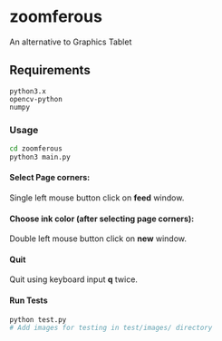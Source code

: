 # zoomferous
An alternative to Graphics Tablet

## Requirements
```
python3.x
opencv-python
numpy
```

### Usage
```bash
cd zoomferous
python3 main.py
```
#### Select Page corners:
Single left mouse button click on **feed** window.

#### Choose ink color (after selecting page corners):
Double left mouse button click on **new** window.

#### Quit
Quit using keyboard input **q** twice.

#### Run Tests
```bash
python test.py
# Add images for testing in test/images/ directory
```
